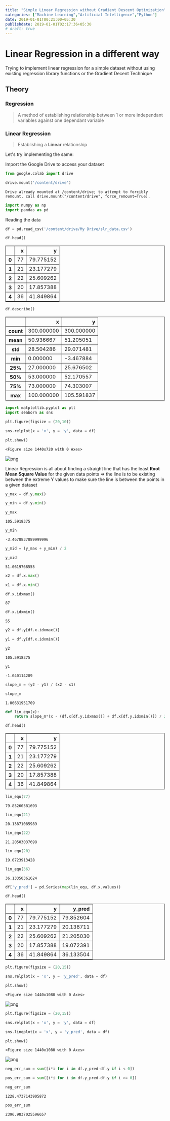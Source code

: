 ```yaml
---
title: "Simple Linear Regression without Gradient Descent Optimization"
categories: ["Machine Learning","Artificial Intelligence","Python"]
date: 2019-01-01T00:21:00+05:30
publishdate: 2019-01-01T02:17:36+05:30
# draft: true
---
```


# Linear Regression in a different way

Trying to implement linear regression for a simple dataset without using existing regression library functions or the Gradient Decent Technique

## Theory

### Regression

> A method of establishing relationship between 1 or more independant variables against one dependant variable

### Linear Regression

> Establishing a **Linear** relationship

Let's try implementing the same:

Import the Google Drive to access your dataset

```python
from google.colab import drive

drive.mount('/content/drive')
```

    Drive already mounted at /content/drive; to attempt to forcibly remount, call drive.mount("/content/drive", force_remount=True).

```python
import numpy as np
import pandas as pd
```

Reading the data


```python
df = pd.read_csv('/content/drive/My Drive/slr_data.csv')
```


```python
df.head()
```




<div>
<style scoped>
    .dataframe tbody tr th:only-of-type {
        vertical-align: middle;
    }

    .dataframe tbody tr th {
        vertical-align: top;
    }

    .dataframe thead th {
        text-align: right;
    }
</style>
<table border="1" class="dataframe">
  <thead>
    <tr style="text-align: right;">
      <th></th>
      <th>x</th>
      <th>y</th>
    </tr>
  </thead>
  <tbody>
    <tr>
      <th>0</th>
      <td>77</td>
      <td>79.775152</td>
    </tr>
    <tr>
      <th>1</th>
      <td>21</td>
      <td>23.177279</td>
    </tr>
    <tr>
      <th>2</th>
      <td>22</td>
      <td>25.609262</td>
    </tr>
    <tr>
      <th>3</th>
      <td>20</td>
      <td>17.857388</td>
    </tr>
    <tr>
      <th>4</th>
      <td>36</td>
      <td>41.849864</td>
    </tr>
  </tbody>
</table>
</div>




```python
df.describe()
```




<div>
<style scoped>
    .dataframe tbody tr th:only-of-type {
        vertical-align: middle;
    }

    .dataframe tbody tr th {
        vertical-align: top;
    }

    .dataframe thead th {
        text-align: right;
    }
</style>
<table border="1" class="dataframe">
  <thead>
    <tr style="text-align: right;">
      <th></th>
      <th>x</th>
      <th>y</th>
    </tr>
  </thead>
  <tbody>
    <tr>
      <th>count</th>
      <td>300.000000</td>
      <td>300.000000</td>
    </tr>
    <tr>
      <th>mean</th>
      <td>50.936667</td>
      <td>51.205051</td>
    </tr>
    <tr>
      <th>std</th>
      <td>28.504286</td>
      <td>29.071481</td>
    </tr>
    <tr>
      <th>min</th>
      <td>0.000000</td>
      <td>-3.467884</td>
    </tr>
    <tr>
      <th>25%</th>
      <td>27.000000</td>
      <td>25.676502</td>
    </tr>
    <tr>
      <th>50%</th>
      <td>53.000000</td>
      <td>52.170557</td>
    </tr>
    <tr>
      <th>75%</th>
      <td>73.000000</td>
      <td>74.303007</td>
    </tr>
    <tr>
      <th>max</th>
      <td>100.000000</td>
      <td>105.591837</td>
    </tr>
  </tbody>
</table>
</div>




```python
import matplotlib.pyplot as plt
import seaborn as sns
```


```python
plt.figure(figsize = (20,10))

sns.relplot(x = 'x', y = 'y', data = df)

plt.show()
```


    <Figure size 1440x720 with 0 Axes>



![png](./output_13_1.png)


Linear Regression is all about finding a straight line that has the least **Root Mean Square Value** for the given data points => the line is to be existing between the extreme Y values to make sure the line is  between the points in a given dataset


```python
y_max = df.y.max()
```


```python
y_min = df.y.min()
```


```python
y_max
```




    105.5918375




```python
y_min
```




    -3.4678837889999996




```python
y_mid = (y_max + y_min) / 2
```


```python
y_mid
```




    51.0619768555




```python
x2 = df.x.max()
```


```python
x1 = df.x.min()
```


```python
df.x.idxmax()
```




    87




```python
df.x.idxmin()
```




    55




```python
y2 = df.y[df.x.idxmax()]
```


```python
y1 = df.y[df.x.idxmin()]
```


```python
y2
```




    105.5918375




```python
y1
```




    -1.040114209




```python
slope_m = (y2 - y1) / (x2 - x1)
```


```python
slope_m
```




    1.06631951709




```python
def lin_equ(x):
    return slope_m*(x - (df.x[df.y.idxmax()] + df.x[df.y.idxmin()]) / 2) + (df.y[df.y.idxmax()] + df.y[df.y.idxmin()]) / 2
```


```python
df.head()
```




<div>
<style scoped>
    .dataframe tbody tr th:only-of-type {
        vertical-align: middle;
    }

    .dataframe tbody tr th {
        vertical-align: top;
    }

    .dataframe thead th {
        text-align: right;
    }
</style>
<table border="1" class="dataframe">
  <thead>
    <tr style="text-align: right;">
      <th></th>
      <th>x</th>
      <th>y</th>
    </tr>
  </thead>
  <tbody>
    <tr>
      <th>0</th>
      <td>77</td>
      <td>79.775152</td>
    </tr>
    <tr>
      <th>1</th>
      <td>21</td>
      <td>23.177279</td>
    </tr>
    <tr>
      <th>2</th>
      <td>22</td>
      <td>25.609262</td>
    </tr>
    <tr>
      <th>3</th>
      <td>20</td>
      <td>17.857388</td>
    </tr>
    <tr>
      <th>4</th>
      <td>36</td>
      <td>41.849864</td>
    </tr>
  </tbody>
</table>
</div>




```python
lin_equ(77)
```




    79.85260381693




```python
lin_equ(21)
```




    20.13871085989




```python
lin_equ(22)
```




    21.20503037698




```python
lin_equ(20)
```




    19.0723913428




```python
lin_equ(36)
```




    36.13350361624




```python
df['y_pred'] = pd.Series(map(lin_equ, df.x.values))
```


```python
df.head()
```




<div>
<style scoped>
    .dataframe tbody tr th:only-of-type {
        vertical-align: middle;
    }

    .dataframe tbody tr th {
        vertical-align: top;
    }

    .dataframe thead th {
        text-align: right;
    }
</style>
<table border="1" class="dataframe">
  <thead>
    <tr style="text-align: right;">
      <th></th>
      <th>x</th>
      <th>y</th>
      <th>y_pred</th>
    </tr>
  </thead>
  <tbody>
    <tr>
      <th>0</th>
      <td>77</td>
      <td>79.775152</td>
      <td>79.852604</td>
    </tr>
    <tr>
      <th>1</th>
      <td>21</td>
      <td>23.177279</td>
      <td>20.138711</td>
    </tr>
    <tr>
      <th>2</th>
      <td>22</td>
      <td>25.609262</td>
      <td>21.205030</td>
    </tr>
    <tr>
      <th>3</th>
      <td>20</td>
      <td>17.857388</td>
      <td>19.072391</td>
    </tr>
    <tr>
      <th>4</th>
      <td>36</td>
      <td>41.849864</td>
      <td>36.133504</td>
    </tr>
  </tbody>
</table>
</div>




```python
plt.figure(figsize = (20,15))

sns.relplot(x = 'x', y = 'y_pred', data = df)

plt.show()
```


    <Figure size 1440x1080 with 0 Axes>



![png](output_40_1.png)



```python
plt.figure(figsize = (20,15))

sns.relplot(x = 'x', y = 'y', data = df)

sns.lineplot(x = 'x', y = 'y_pred', data = df)

plt.show()
```


    <Figure size 1440x1080 with 0 Axes>



![png](output_41_1.png)



```python
neg_err_sum = sum([i*i for i in df.y_pred-df.y if i < 0])
```


```python
pos_err_sum = sum([i*i for i in df.y_pred-df.y if i >= 0])
```


```python
neg_err_sum
```




    1228.4737143905872




```python
pos_err_sum
```




    2396.9837025596657




```python

```
